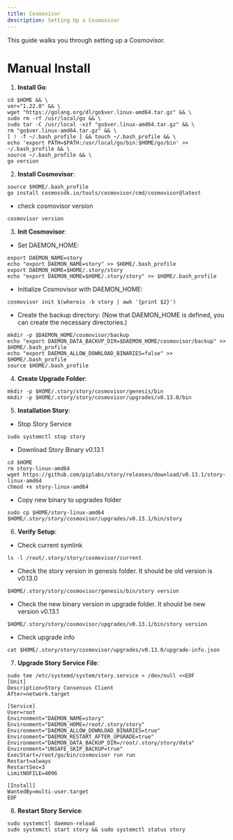 ```yaml
---
title: Cosmovisor
description: Setting Up a Cosmovisor
---
```


This guide walks you through setting up a Cosmovisor.

# Manual Install

1. **Install Go**: 
```
cd $HOME && \
ver="1.22.0" && \
wget "https://golang.org/dl/go$ver.linux-amd64.tar.gz" && \
sudo rm -rf /usr/local/go && \
sudo tar -C /usr/local -xzf "go$ver.linux-amd64.tar.gz" && \
rm "go$ver.linux-amd64.tar.gz" && \
[ ! -f ~/.bash_profile ] && touch ~/.bash_profile && \
echo 'export PATH=$PATH:/usr/local/go/bin:$HOME/go/bin' >> ~/.bash_profile && \
source ~/.bash_profile && \
go version
```

2. **Install Cosmovisor**: 
```
source $HOME/.bash_profile
go install cosmossdk.io/tools/cosmovisor/cmd/cosmovisor@latest
```

- check cosmovisor version
```
cosmovisor version
```

3. **Init Cosmovisor**:
- Set DAEMON_HOME:
```
export DAEMON_NAME=story
echo "export DAEMON_NAME=story" >> $HOME/.bash_profile
export DAEMON_HOME=$HOME/.story/story
echo "export DAEMON_HOME=$HOME/.story/story" >> $HOME/.bash_profile
```

- Initialize Cosmovisor with DAEMON_HOME:
```
cosmovisor init $(whereis -b story | awk '{print $2}')
```

- Create the backup directory:
   (Now that DAEMON_HOME is defined, you can create the necessary directories.)
```
mkdir -p $DAEMON_HOME/cosmovisor/backup
echo "export DAEMON_DATA_BACKUP_DIR=$DAEMON_HOME/cosmovisor/backup" >> $HOME/.bash_profile
echo "export DAEMON_ALLOW_DOWNLOAD_BINARIES=false" >> $HOME/.bash_profile
source $HOME/.bash_profile
```

4. **Create Upgrade Folder**: 
```
mkdir -p $HOME/.story/story/cosmovisor/genesis/bin
mkdir -p $HOME/.story/story/cosmovisor/upgrades/v0.13.0/bin
```

5. **Installation Story**: 
- Stop Story Service
```
sudo systemctl stop story
```

- Download Story Binary v0.13.1
```
cd $HOME
rm story-linux-amd64
wget https://github.com/piplabs/story/releases/download/v0.13.1/story-linux-amd64
chmod +x story-linux-amd64
```

- Copy new binary to upgrades folder
```
sudo cp $HOME/story-linux-amd64 $HOME/.story/story/cosmovisor/upgrades/v0.13.1/bin/story
```

6. **Verify Setup**: 
- Check current symlink
```
ls -l /root/.story/story/cosmovisor/current
```

- Check the story version in genesis folder. It should be old version is v0.13.0
```
$HOME/.story/story/cosmovisor/genesis/bin/story version
```

- Check the new binary version in upgrade folder. It should be new version v0.13.1
```
$HOME/.story/story/cosmovisor/upgrades/v0.13.1/bin/story version
```

- Check upgrade info
```
cat $HOME/.story/story/cosmovisor/upgrades/v0.13.0/upgrade-info.json
```

7. **Upgrade Story Service File**:
```
sudo tee /etc/systemd/system/story.service > /dev/null <<EOF
[Unit]
Description=Story Consensus Client
After=network.target

[Service]
User=root
Environment="DAEMON_NAME=story"
Environment="DAEMON_HOME=/root/.story/story"
Environment="DAEMON_ALLOW_DOWNLOAD_BINARIES=true"
Environment="DAEMON_RESTART_AFTER_UPGRADE=true"
Environment="DAEMON_DATA_BACKUP_DIR=/root/.story/story/data"
Environment="UNSAFE_SKIP_BACKUP=true"
ExecStart=/root/go/bin/cosmovisor run run
Restart=always
RestartSec=3
LimitNOFILE=4096

[Install]
WantedBy=multi-user.target
EOF
```

8. **Restart Story Service**:
```
sudo systemctl daemon-reload
sudo systemctl start story && sudo systemctl status story
```